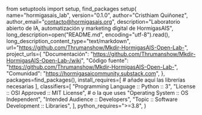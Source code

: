 from setuptools import setup, find_packages setup( name="hormigasais_lab", version="0.1.0", author="Cristhiam Quiñonez", author_email="contacto@hormigasais.org", description="Laboratorio abierto de IA, automatización y marketing digital de HormigasAIS", long_description=open("README.md", encoding="utf-8").read(), long_description_content_type="text/markdown", url="https://github.com/Thrumanshow/Mkdir-HormigasAIS-Open-Lab-", project_urls={ "Documentación": "https://github.com/Thrumanshow/Mkdir-HormigasAIS-Open-Lab-/wiki", "Código fuente": "https://github.com/Thrumanshow/Mkdir-HormigasAIS-Open-Lab-", "Comunidad": "https://hormigasaicommunity.substack.com", }, packages=find_packages(), install_requires=[ # añade aquí las librerías necesarias ], classifiers=[ "Programming Language :: Python :: 3", "License :: OSI Approved :: MIT License", # o la que uses "Operating System :: OS Independent", "Intended Audience :: Developers", "Topic :: Software Development :: Libraries", ], python_requires=">=3.8", ) 
